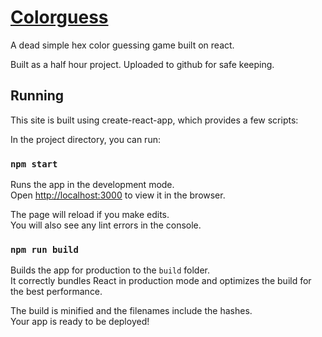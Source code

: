 # [Colorguess](https://github.com/c1oneman/colorguess/)

A dead simple hex color guessing game built on react.

Built as a half hour project. Uploaded to github for safe keeping.

## Running

This site is built using create-react-app, which provides a few scripts:

In the project directory, you can run:

### `npm start`

Runs the app in the development mode.\
Open [http://localhost:3000](http://localhost:3000) to view it in the browser.

The page will reload if you make edits.\
You will also see any lint errors in the console.

### `npm run build`

Builds the app for production to the `build` folder.\
It correctly bundles React in production mode and optimizes the build for the best performance.

The build is minified and the filenames include the hashes.\
Your app is ready to be deployed!
